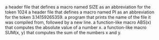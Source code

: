a header file that defines a macro named SIZE as an abbreviation for the token 1024
 a header file that defines a macro named PI as an abbreviation for the token 3.14159265359.
a program that prints the name of the file it was compiled from, followed by a new line.
 a function-like macro ABS(x) that computes the absolute value of a number x.
 a function-like macro SUM(x, y) that computes the sum of the numbers x and y.
